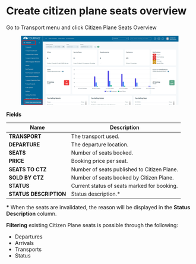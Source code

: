 # Create citizen plane seats overview

Go to Transport menu and click Citizen Plane Seats Overview

<figure><img src=".gitbook/assets/ctz_overview-24715fc41197f28bc4f24bcf5702beb1.png" alt=""><figcaption></figcaption></figure>

**Fields**

| **Name**               | **Description**                             |
| ---------------------- | ------------------------------------------- |
| **TRANSPORT**          | The transport used.                         |
| **DEPARTURE**          | The departure location.                     |
| **SEATS**              | Number of seats booked.                     |
| **PRICE**              | Booking price per seat.                     |
| **SEATS TO CTZ**       | Number of seats published to Citizen Plane. |
| **SOLD BY CTZ**        | Number of seats booked by Citizen Plane.    |
| **STATUS**             | Current status of seats marked for booking. |
| **STATUS DESCRIPTION** | Status description.\*                       |

**\*** When the seats are invalidated, the reason will be displayed in the **Status Description** column.

**Filtering** existing Citizen Plane seats is possible through the following:

* Departures
* Arrivals
* Transports
* Status
